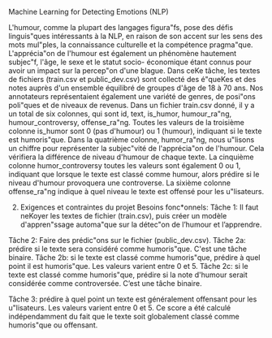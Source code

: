 Machine Learning for Detecting Emotions (NLP)

L'humour, comme la plupart des langages figura"fs, pose des défis linguis"ques intéressants à la NLP, en raison de son accent sur les sens des mots mul"ples, la connaissance culturelle et la compétence pragma"que. L'apprécia"on de l'humour est également un phénomène hautement subjec"f, l'âge, le sexe et le statut socio- économique étant connus pour avoir un impact sur la percep"on d'une blague. Dans ceKe tâche, les textes de fichiers (train.csv et public_dev.csv) sont collecté des é"queKes et des notes auprès d'un ensemble équilibré de groupes d'âge de 18 à 70 ans. Nos annotateurs représentaient également une variété de genres, de posi"ons poli"ques et de niveaux de revenus.
Dans un fichier train.csv donné, il y a un total de six colonnes, qui sont id, text, is_humor, humour_ra"ng, humour_controversy, offense_ra"ng. Toutes les valeurs de la troisième colonne is_humor sont 0 (pas d'humour) ou 1 (humour), indiquant si le texte est humoris"que. Dans la quatrième colonne, humor_ra"ng, nous u"lisons un chiffre pour représenter la subjec"vité de l'apprécia"on de l'humour. Cela vérifiera la différence de niveau d'humour de chaque texte. La cinquième colonne humor_controversy toutes les valeurs sont également 0 ou 1, indiquant que lorsque le texte est classé comme humour, alors prédire si le niveau d'humour provoquera une controverse. La sixième colonne offense_ra"ng indique à quel niveau le texte est offensé pour les u"lisateurs.


2. Exigences et contraintes du projet
Besoins fonc*onnels:
Tâche 1: Il faut neKoyer les textes de fichier (train.csv), puis créer un modèle d'appren"ssage automa"que sur la détec"on de l’humour et l’apprendre.

Tâche 2: Faire des prédic"ons sur le fichier (public_dev.csv).
  Tâche 2a: prédire si le texte sera considéré comme humoris"que. C'est une tâche binaire.
  Tâche 2b: si le texte est classé comme humoris"que, prédire à quel point il est humoris"que. Les valeurs varient entre 0 et 5.
  Tâche 2c: si le texte est classé comme humoris"que, prédire si la note d'humour serait considérée comme controversée. C’est une tâche binaire.

Tâche 3: prédire à quel point un texte est généralement offensant pour les u"lisateurs. Les valeurs varient entre 0 et 5. Ce score a été calculé indépendamment du fait que le texte soit globalement classé comme humoris"que ou offensant.

